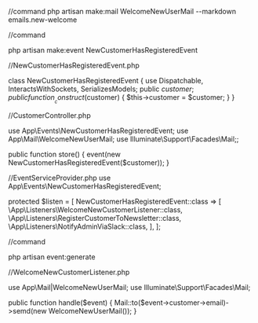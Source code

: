 //command
php artisan make:mail WelcomeNewUserMail --markdown emails.new-welcome

//command

php artisan make:event NewCustomerHasRegisteredEvent

//NewCustomerHasRegisteredEvent.php

class NewCustomerHasRegisteredEvent
{
    use Dispatchable, InteractsWithSockets, SerializesModels;
    public $customer;
    public function __construct($customer)
    {
        $this->customer = $customer;
    }
}

//CustomerController.php

use App\Events\NewCustomerHasRegisteredEvent;
use App\Mail\WelcomeNewUserMail;
use Illuminate\Support\Facades\Mail;;

public function store()
{
  event(new NewCustomerHasRegisteredEvent($customer));
}

//EventServiceProvider.php
use App\Events\NewCustomerHasRegisteredEvent;

protected $listen = [
        NewCustomerHasRegisteredEvent::class => [
            \App\Listeners\WelcomeNewCustomerListener::class,
            \App\Listeners\RegisterCustomerToNewsletter::class,
            \App\Listeners\NotifyAdminViaSlack::class,
        ],
    ];

//command

php artisan event:generate


//WelcomeNewCustomerListener.php

use App\Mail|WelcomeNewUserMail;
use Illuminate\Support\Facades\Mail;

public function handle($event)
{
  Mail::to($event->customer->email)->semd(new WelcomeNewUserMail());
}











